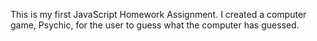 This is my first JavaScript Homework Assignment.  I created a computer game, Psychic, for the user to guess what the computer has guessed.
